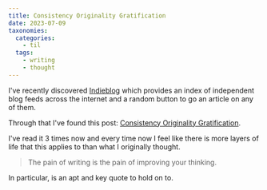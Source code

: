 ```yaml
---
title: Consistency Originality Gratification
date: 2023-07-09
taxonomies:
  categories:
    - til
  tags:
    - writing
    - thought
---
```


I've recently discovered [Indieblog](https://indieblog.page) which provides an index of independent blog feeds across the internet and a random button to go an article on any of them.

Through that I've found this post: [Consistency Originality Gratification](https://blog.robertsimoes.org/perspectives/consistency-originality-gratification/).

I've read it 3 times now and every time now I feel like there is more layers of life that this applies to than what I originally thought.

> The pain of writing is the pain of improving your thinking.

In particular, is an apt and key quote to hold on to.